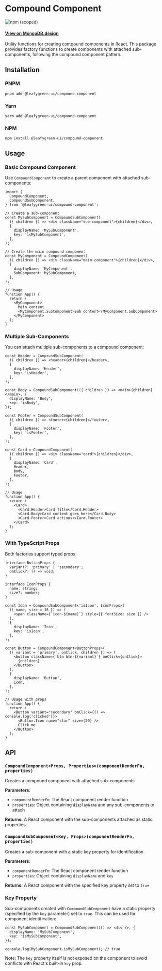 # Compound Component

![npm (scoped)](https://img.shields.io/npm/v/@leafygreen-ui/compound-component.svg)

#### [View on MongoDB.design](https://www.mongodb.design/component/compound-component/live-example/)

Utility functions for creating compound components in React. This package provides factory functions to create components with attached sub-components, following the compound component pattern.

## Installation

### PNPM

```shell
pnpm add @leafygreen-ui/compound-component
```

### Yarn

```shell
yarn add @leafygreen-ui/compound-component
```

### NPM

```shell
npm install @leafygreen-ui/compound-component
```

## Usage

### Basic Compound Component

Use `CompoundComponent` to create a parent component with attached sub-components:

```tsx
import {
  CompoundComponent,
  CompoundSubComponent,
} from '@leafygreen-ui/compound-component';

// Create a sub-component
const MySubComponent = CompoundSubComponent(
  ({ children }) => <div className="sub-component">{children}</div>,
  {
    displayName: 'MySubComponent',
    key: 'isMySubComponent',
  },
);

// Create the main compound component
const MyComponent = CompoundComponent(
  ({ children }) => <div className="main-component">{children}</div>,
  {
    displayName: 'MyComponent',
    SubComponent: MySubComponent,
  },
);

// Usage
function App() {
  return (
    <MyComponent>
      Main content
      <MyComponent.SubComponent>Sub content</MyComponent.SubComponent>
    </MyComponent>
  );
}
```

### Multiple Sub-Components

You can attach multiple sub-components to a compound component:

```tsx
const Header = CompoundSubComponent(
  ({ children }) => <header>{children}</header>,
  {
    displayName: 'Header',
    key: 'isHeader',
  },
);

const Body = CompoundSubComponent(({ children }) => <main>{children}</main>, {
  displayName: 'Body',
  key: 'isBody',
});

const Footer = CompoundSubComponent(
  ({ children }) => <footer>{children}</footer>,
  {
    displayName: 'Footer',
    key: 'isFooter',
  },
);

const Card = CompoundComponent(
  ({ children }) => <div className="card">{children}</div>,
  {
    displayName: 'Card',
    Header,
    Body,
    Footer,
  },
);

// Usage
function App() {
  return (
    <Card>
      <Card.Header>Card Title</Card.Header>
      <Card.Body>Card content goes here</Card.Body>
      <Card.Footer>Card actions</Card.Footer>
    </Card>
  );
}
```

### With TypeScript Props

Both factories support typed props:

```tsx
interface ButtonProps {
  variant?: 'primary' | 'secondary';
  onClick?: () => void;
}

interface IconProps {
  name: string;
  size?: number;
}

const Icon = CompoundSubComponent<'isIcon', IconProps>(
  ({ name, size = 16 }) => (
    <span className={`icon-${name}`} style={{ fontSize: size }} />
  ),
  {
    displayName: 'Icon',
    key: 'isIcon',
  },
);

const Button = CompoundComponent<ButtonProps>(
  ({ variant = 'primary', onClick, children }) => (
    <button className={`btn btn-${variant}`} onClick={onClick}>
      {children}
    </button>
  ),
  {
    displayName: 'Button',
    Icon,
  },
);

// Usage with props
function App() {
  return (
    <Button variant="secondary" onClick={() => console.log('clicked')}>
      <Button.Icon name="star" size={20} />
      Click me
    </Button>
  );
}
```

## API

### `CompoundComponent<Props, Properties>(componentRenderFn, properties)`

Creates a compound component with attached sub-components.

**Parameters:**

- `componentRenderFn`: The React component render function
- `properties`: Object containing `displayName` and any sub-components to attach

**Returns:** A React component with the sub-components attached as static properties

### `CompoundSubComponent<Key, Props>(componentRenderFn, properties)`

Creates a sub-component with a static key property for identification.

**Parameters:**

- `componentRenderFn`: The React component render function
- `properties`: Object containing `displayName` and `key`

**Returns:** A React component with the specified key property set to `true`

### Key Property

Sub-components created with `CompoundSubComponent` have a static property (specified by the `key` parameter) set to `true`. This can be used for component identification:

```tsx
const MySubComponent = CompoundSubComponent(() => <div />, {
  displayName: 'MySubComponent',
  key: 'isMySubComponent',
});

console.log(MySubComponent.isMySubComponent); // true
```

Note: The `key` property itself is not exposed on the component to avoid conflicts with React's built-in `key` prop.
